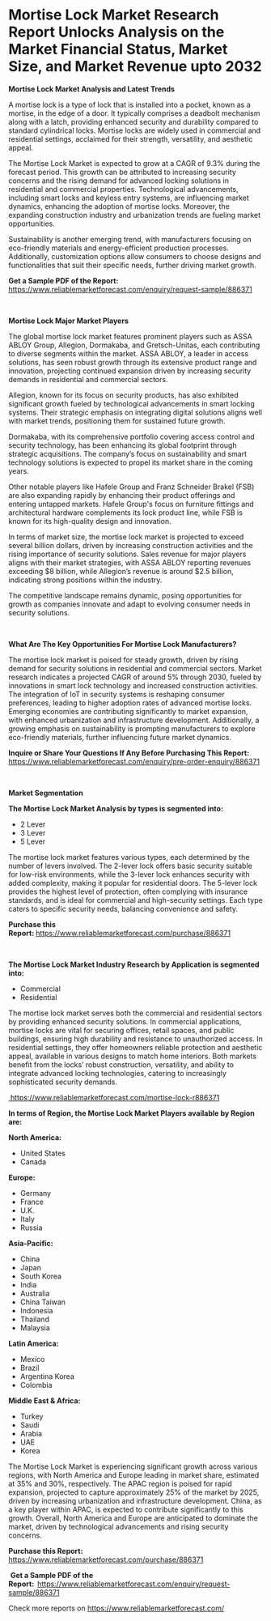 <p><h1>Mortise Lock Market Research Report Unlocks Analysis on the Market Financial Status, Market Size, and Market Revenue upto 2032</h1></p><p><strong>Mortise Lock Market Analysis and Latest Trends</strong></p>
<p><p>A mortise lock is a type of lock that is installed into a pocket, known as a mortise, in the edge of a door. It typically comprises a deadbolt mechanism along with a latch, providing enhanced security and durability compared to standard cylindrical locks. Mortise locks are widely used in commercial and residential settings, acclaimed for their strength, versatility, and aesthetic appeal.</p><p>The Mortise Lock Market is expected to grow at a CAGR of 9.3% during the forecast period. This growth can be attributed to increasing security concerns and the rising demand for advanced locking solutions in residential and commercial properties. Technological advancements, including smart locks and keyless entry systems, are influencing market dynamics, enhancing the adoption of mortise locks. Moreover, the expanding construction industry and urbanization trends are fueling market opportunities. </p><p>Sustainability is another emerging trend, with manufacturers focusing on eco-friendly materials and energy-efficient production processes. Additionally, customization options allow consumers to choose designs and functionalities that suit their specific needs, further driving market growth.</p></p>
<p><strong>Get a Sample PDF of the Report:&nbsp;</strong> <a href="https://www.reliablemarketforecast.com/enquiry/request-sample/886371?utm_campaign=2721&utm_medium=2&utm_source=Github&utm_content=ia&utm_term=05042025&utm_id=mortise-lock">https://www.reliablemarketforecast.com/enquiry/request-sample/886371</a></p>
<p>&nbsp;</p>
<p><strong>Mortise Lock Major Market Players</strong></p>
<p><p>The global mortise lock market features prominent players such as ASSA ABLOY Group, Allegion, Dormakaba, and Gretsch-Unitas, each contributing to diverse segments within the market. ASSA ABLOY, a leader in access solutions, has seen robust growth through its extensive product range and innovation, projecting continued expansion driven by increasing security demands in residential and commercial sectors.</p><p>Allegion, known for its focus on security products, has also exhibited significant growth fueled by technological advancements in smart locking systems. Their strategic emphasis on integrating digital solutions aligns well with market trends, positioning them for sustained future growth.</p><p>Dormakaba, with its comprehensive portfolio covering access control and security technology, has been enhancing its global footprint through strategic acquisitions. The company’s focus on sustainability and smart technology solutions is expected to propel its market share in the coming years.</p><p>Other notable players like Hafele Group and Franz Schneider Brakel (FSB) are also expanding rapidly by enhancing their product offerings and entering untapped markets. Hafele Group's focus on furniture fittings and architectural hardware complements its lock product line, while FSB is known for its high-quality design and innovation.</p><p>In terms of market size, the mortise lock market is projected to exceed several billion dollars, driven by increasing construction activities and the rising importance of security solutions. Sales revenue for major players aligns with their market strategies, with ASSA ABLOY reporting revenues exceeding $8 billion, while Allegion’s revenue is around $2.5 billion, indicating strong positions within the industry.</p><p>The competitive landscape remains dynamic, posing opportunities for growth as companies innovate and adapt to evolving consumer needs in security solutions.</p></p>
<p>&nbsp;</p>
<p><strong>What Are The Key Opportunities For Mortise Lock Manufacturers?</strong></p>
<p><p>The mortise lock market is poised for steady growth, driven by rising demand for security solutions in residential and commercial sectors. Market research indicates a projected CAGR of around 5% through 2030, fueled by innovations in smart lock technology and increased construction activities. The integration of IoT in security systems is reshaping consumer preferences, leading to higher adoption rates of advanced mortise locks. Emerging economies are contributing significantly to market expansion, with enhanced urbanization and infrastructure development. Additionally, a growing emphasis on sustainability is prompting manufacturers to explore eco-friendly materials, further influencing future market dynamics.</p></p>
<p><strong>Inquire or Share Your Questions If Any Before Purchasing This Report:</strong> <a href="https://www.reliablemarketforecast.com/enquiry/pre-order-enquiry/886371?utm_campaign=2721&utm_medium=2&utm_source=Github&utm_content=ia&utm_term=05042025&utm_id=mortise-lock">https://www.reliablemarketforecast.com/enquiry/pre-order-enquiry/886371</a></p>
<p>&nbsp;</p>
<p><strong>Market Segmentation</strong></p>
<p><strong>The Mortise Lock Market Analysis by types is segmented into:</strong></p>
<p><ul><li>2 Lever</li><li>3 Lever</li><li>5 Lever</li></ul></p>
<p><p>The mortise lock market features various types, each determined by the number of levers involved. The 2-lever lock offers basic security suitable for low-risk environments, while the 3-lever lock enhances security with added complexity, making it popular for residential doors. The 5-lever lock provides the highest level of protection, often complying with insurance standards, and is ideal for commercial and high-security settings. Each type caters to specific security needs, balancing convenience and safety.</p></p>
<p><strong>Purchase this Report:&nbsp;</strong><a href="https://www.reliablemarketforecast.com/purchase/886371?utm_campaign=2721&utm_medium=2&utm_source=Github&utm_content=ia&utm_term=05042025&utm_id=mortise-lock">https://www.reliablemarketforecast.com/purchase/886371</a></p>
<p>&nbsp;</p>
<p><strong>The Mortise Lock Market Industry Research by Application is segmented into:</strong></p>
<p><ul><li>Commercial</li><li>Residential</li></ul></p>
<p><p>The mortise lock market serves both the commercial and residential sectors by providing enhanced security solutions. In commercial applications, mortise locks are vital for securing offices, retail spaces, and public buildings, ensuring high durability and resistance to unauthorized access. In residential settings, they offer homeowners reliable protection and aesthetic appeal, available in various designs to match home interiors. Both markets benefit from the locks’ robust construction, versatility, and ability to integrate advanced locking technologies, catering to increasingly sophisticated security demands.</p></p>
<p><a href="https://www.reliablemarketforecast.com/mortise-lock-r886371?utm_campaign=2721&utm_medium=2&utm_source=Github&utm_content=ia&utm_term=05042025&utm_id=mortise-lock">&nbsp;https://www.reliablemarketforecast.com/mortise-lock-r886371</a></p>
<p><strong>In terms of Region, the Mortise Lock Market Players available by Region are:</strong></p>
<p>
    <p> <strong> North America: </strong>
        <ul>
            <li>United States</li>
            <li>Canada</li>
        </ul>
        </p> 
    <p> <strong> Europe: </strong>
        <ul>
            <li>Germany</li>
            <li>France</li>
            <li>U.K.</li>
            <li>Italy</li>
            <li>Russia</li>
        </ul>
        </p> 
    <p> <strong> Asia-Pacific: </strong>
        <ul>
            <li>China</li>
            <li>Japan</li>
            <li>South Korea</li>
            <li>India</li>
            <li>Australia</li>
            <li>China Taiwan</li>
            <li>Indonesia</li>
            <li>Thailand</li>
            <li>Malaysia</li>
        </ul>
        </p> 
    <p> <strong> Latin America: </strong>
        <ul>
            <li>Mexico</li>
            <li>Brazil</li>
            <li>Argentina Korea</li>
            <li>Colombia</li>
        </ul>
        </p> 
    <p> <strong> Middle East & Africa: </strong>
        <ul>
            <li>Turkey</li>
            <li>Saudi</li>
            <li>Arabia</li>
            <li>UAE</li>
            <li>Korea</li>
        </ul>
    </p>
    </p>
<p><p>The Mortise Lock Market is experiencing significant growth across various regions, with North America and Europe leading in market share, estimated at 35% and 30%, respectively. The APAC region is poised for rapid expansion, projected to capture approximately 25% of the market by 2025, driven by increasing urbanization and infrastructure development. China, as a key player within APAC, is expected to contribute significantly to this growth. Overall, North America and Europe are anticipated to dominate the market, driven by technological advancements and rising security concerns.</p></p>
<p><strong>Purchase this Report: </strong><a href="https://www.reliablemarketforecast.com/purchase/886371?utm_campaign=2721&utm_medium=2&utm_source=Github&utm_content=ia&utm_term=05042025&utm_id=mortise-lock">https://www.reliablemarketforecast.com/purchase/886371</a></p>
<p>&nbsp;<strong>Get a Sample PDF of the Report:&nbsp;&nbsp;</strong><a href="https://www.reliablemarketforecast.com/enquiry/request-sample/886371?utm_campaign=2721&utm_medium=2&utm_source=Github&utm_content=ia&utm_term=05042025&utm_id=mortise-lock">https://www.reliablemarketforecast.com/enquiry/request-sample/886371</a></p>
<p><strong></strong></p>
<p>Check more reports on <a href="https://www.reliablemarketforecast.com/?utm_campaign=2721&utm_medium=2&utm_source=Github&utm_content=ia&utm_term=05042025&utm_id=mortise-lock">https://www.reliablemarketforecast.com/</a></p>